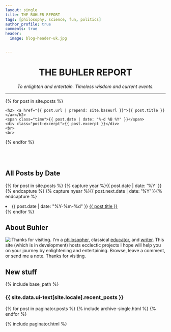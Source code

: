 ```yaml
---
layout: single
title: THE BUHLER REPORT
tags: [philosophy, science, fun, politics]
author_profile: true
comments: true
header:
  image: blog-header-uk.jpg


---
```


<center> 

<h1> THE BUHLER REPORT </h1>

<i> To enlighten and entertain. Timeless wisdom and current events.</i>

</center>

----

{% for post in site.posts %}

<div class="post">
    
    <h2> <a href="{{ post.url | prepend: site.baseurl }}">{{ post.title }}</a></h2>
    <span class="time">{{ post.date | date: "%-d %B %Y" }}</span> 
    <div class="post-excerpt">{{ post.excerpt }}</div>
    <br>
    <br>
</div>

{% endfor %}



<br>
<br>

## All Posts by Date

{% for post in site.posts %}
  {% capture year %}{{ post.date | date: '%Y' }}{% endcapture %}
  {% capture nyear %}{{ post.next.date | date: '%Y' }}{% endcapture %}
  <li><span class="time">{{ post.date | date: "%Y-%m-%d" }}</span> <a href="{{ post.url }}">{{ post.title }}</a></li>
{% endfor %}


<br>

## About Buhler

<img src="/image/keithbuhler-bw-small.png" align="left"> Thanks for visiting. I'm a [philosopher,](/) classical [educator,](/teaching) and [writer](http://www.amazon.com/Sola-Scriptura-Dialogue-Keith-Buhler-ebook/dp/B009N27L12/ref=sr_1_9?ie=UTF8&qid=1401301911&sr=8-9&keywords=sola+scriptura). This site (which is in development) hosts ecclectic projects I hope will help you on your journey by enlightening and entertaining. Browse, leave a comment, or send me a note. Thanks for visiting.


## New stuff

{% include base_path %}

<h3 class="archive__subtitle">{{ site.data.ui-text[site.locale].recent_posts }}</h3>

{% for post in paginator.posts %}
  {% include archive-single.html %}
{% endfor %}

{% include paginator.html %}
